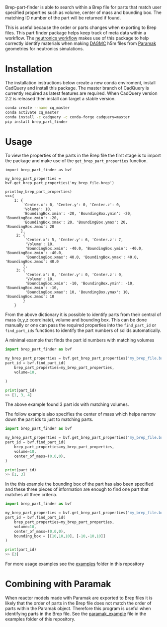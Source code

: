 Brep-part-finder is able to search within a Brep file for parts that match user
specified properties such as volume, center of mass and bounding box. The
matching ID number of the part will be returned if found.

This is useful because the order or parts changes when exporting to Brep files.
This part finder package helps keep track of meta data within a workflow.
The [neutronics workflow](https://github.com/fusion-energy/neutronics-workshop)
makes use of this package to help correctly identify materials when making
[DAGMC](https://github.com/svalinn/DAGMC/) h5m files from 
[Paramak](https://github.com/fusion-energy/paramak) geometries for neutronics
simulations.

# Installation

The installation instructions below create a new conda enviroment, install CadQuery and install this package.
The master branch of CadQuery is currently required as latest features are required.
When CadQuery version 2.2 is released then install can target a stable version.

```bash
conda create --name cq_master
conda activate cq_master
conda install -c cadquery -c conda-forge cadquery=master
pip install brep_part_finder
```

# Usage

To view the properties of the parts in the Brep file the first stage is to import the package and make use of the ```get_brep_part_properties``` function.

```
import brep_part_finder as bvf

my_brep_part_properties = bvf.get_brep_part_properties('my_brep_file.brep')

print(my_brep_part_properties)
>>>{
    1: {
        'Center.x': 0, 'Center.y': 0, 'Center.z': 0,
        'Volume': 10,
        'BoundingBox.xmin': -20, 'BoundingBox.ymin': -20, 'BoundingBox.zmin': -20,
        'BoundingBox.xmax': 20, 'BoundingBox.ymax': 20, 'BoundingBox.zmax': 20
       },
     2: {
         'Center.x': 5, 'Center.y': 6, 'Center.z': 7,
         'Volume': 10,
         'BoundingBox.xmin': -40.0, 'BoundingBox.ymin': -40.0, 'BoundingBox.zmin': -40.0,
         'BoundingBox.xmax': 40.0, 'BoundingBox.ymax': 40.0, 'BoundingBox.zmax': 40.0
        },
     3: {
         'Center.x': 0, 'Center.y': 0, 'Center.z': 0,
         'Volume': 10,
         'BoundingBox.xmin': -10, 'BoundingBox.ymin': -10, 'BoundingBox.zmin': -10,
         'BoundingBox.xmax': 10, 'BoundingBox.ymax': 10, 'BoundingBox.zmax': 10
        } 
    }
```

From the above dictionary it is possible to identify parts from their central of mass (x,y,z coordinate), volume and bounding box. This can be done manually or one can pass the required properties into the ```find_part_id``` or ```find_part_ids``` functions to identify the part numbers of solids automatically.

A minimal example that finds the part id numbers with matching volumes
```python
import brep_part_finder as bvf

my_brep_part_properties = bvf.get_brep_part_properties('my_brep_file.brep')
part_id = bvf.find_part_id(
    brep_part_properties=my_brep_part_properties,
    volume=10,

)

print(part_id)
>> [1, 3, 4]
```

The above example found 3 part ids with matching volumes.

The follow example also specifies the center of mass which helps narrow down the part ids to just to matching parts.
```python
import brep_part_finder as bvf

my_brep_part_properties = bvf.get_brep_part_properties('my_brep_file.brep')
part_id = bvf.find_part_id(
    brep_part_properties=my_brep_part_properties,
    volume=10,
    center_of_mass=(0,0,0),
)

print(part_id)
>> [1, 3]
```

In the this example the bounding box of the part has also been specified and these three pieces of information are enough to find one part that matches all three criteria.
```python
import brep_part_finder as bvf

my_brep_part_properties = bvf.get_brep_part_properties('my_brep_file.brep')
part_id = bvf.find_part_id(
    brep_part_properties=my_brep_part_properties,
    volume=10,
    center_of_mass=(0,0,0),
    bounding_box = [[10,10,10], [-10,-10,10]]
)

print(part_id)
>> [3]
```

For more usage examples see the [examples](https://github.com/fusion-energy/brep_part_finder/tree/main/examples) folder in this repository

# Combining with Paramak

When reactor models made with Paramak are exported to Brep files it is likely that the order of parts in the Brep file does not match the order of parts within the Paramak object. Therefore this program is useful when identifying parts in the Brep file. See the [paramak_example](https://github.com/fusion-energy/brep_part_finder/blob/main/examples/paramak_example.py) file in the examples folder of this repository.
